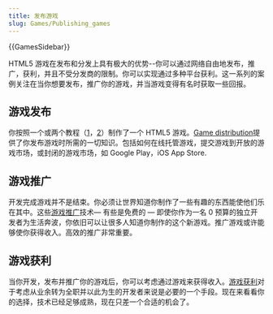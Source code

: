 ```yaml
---
title: 发布游戏
slug: Games/Publishing_games
---
```


{{GamesSidebar}}

HTML5 游戏在发布和分发上具有极大的优势--你可以通过网络自由地发布，推广，获利，并且不受分发商的限制。你可以实现通过多种平台获利。这一系列的案例关注在当你想要发布，推广你的游戏，并当游戏变得有名时获取一些回报。

## 游戏发布

你按照一个或两个教程（[1](/zh-CN/docs/Games/Workflows/2D_Breakout_game_pure_JavaScript)，[2](/zh-CN/docs/Games/Workflows/2D_Breakout_game_Phaser)）制作了一个 HTML5 游戏。[Game distribution](/zh-CN/docs/Games/Publishing_games/Game_distribution)提供了你发布游戏时所需的一切知识。包括如何在线托管游戏，提交游戏到开放的游戏市场，或封闭的游戏市场，如 Google Play，iOS App Store.

## 游戏推广

开发完成游戏并不是结束。你必须让世界知道你制作了一些有趣的东西能使他们乐在其中。这些[游戏推广](/zh-CN/docs/Games/Publishing_games/Game_promotion)技术— 有些是免费的 — 即使你作为一名 0 预算的独立开发者为生活奔波，你依旧可以让很多人知道你制作的这个新游戏。推广游戏或许能够使你获得收入。高效的推广非常重要。

## 游戏获利

当你开发，发布并推广你的游戏后，你可以考虑通过游戏来获得收入。[游戏获利](/zh-CN/docs/Games/Publishing_games/Game_monetization)对于考虑从业余转为全职并以此为生的开发者来说是必要的一个手段。现在来看看你的选择，技术已经足够成熟，现在只差一个合适的机会了。

